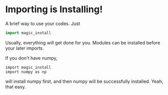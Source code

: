# Importing is Installing!
A brief way to use your codes. Just
```python
import magic_install
```
Usually, everything will get done for you. Modules can be installed before your later imports.

If you don't have numpy,
```
import magic_install
import numpy as np
```
will install numpy first, and then numpy will be successfully installed. Yeah, that easy.
